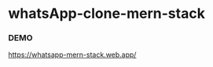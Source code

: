 # whatsApp-clone-mern-stack

### DEMO
https://whatsapp-mern-stack.web.app/



<!-- MONGO DB 
password: zOk2yK40Usnngezg
mongodb+srv://admin:<password>@cluster0.znqx1.mongodb.net/<dbname>?retryWrites=true&w=majority
 -->
